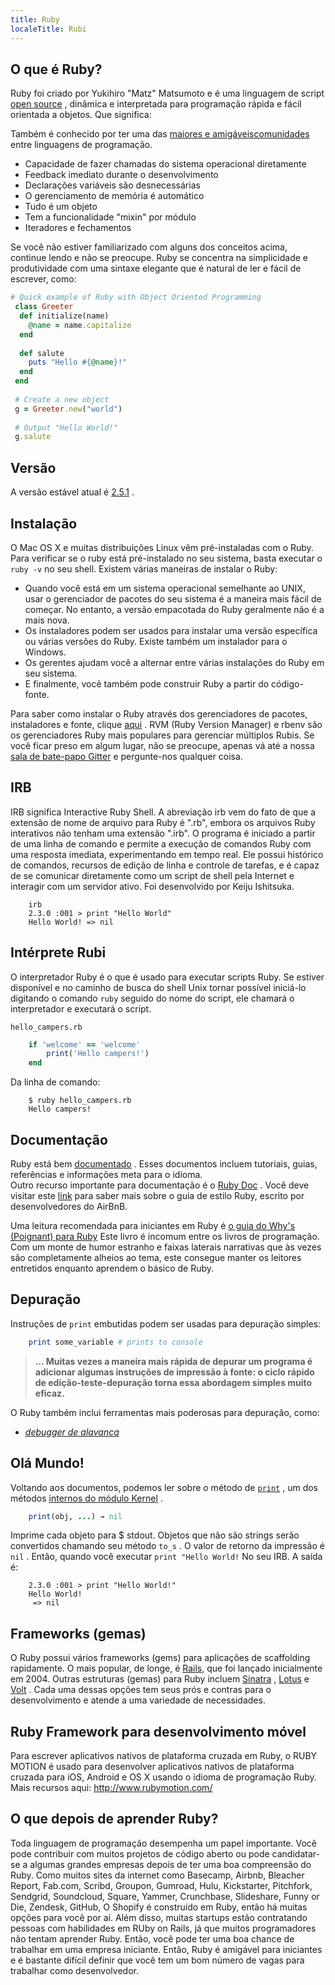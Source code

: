 ```yaml
---
title: Ruby
localeTitle: Rubi
---
```

## O que é Ruby?

Ruby foi criado por Yukihiro "Matz" Matsumoto e é uma linguagem de script [open source](https://github.com/ruby/ruby) , dinâmica e interpretada para programação rápida e fácil orientada a objetos. Que significa:

Também é conhecido por ter uma das [maiores e amigáveis ​​comunidades](https://www.ruby-lang.org/en/community/) entre linguagens de programação.

*   Capacidade de fazer chamadas do sistema operacional diretamente
*   Feedback imediato durante o desenvolvimento
*   Declarações variáveis ​​são desnecessárias
*   O gerenciamento de memória é automático
*   Tudo é um objeto
*   Tem a funcionalidade "mixin" por módulo
*   Iteradores e fechamentos

Se você não estiver familiarizado com alguns dos conceitos acima, continue lendo e não se preocupe. Ruby se concentra na simplicidade e produtividade com uma sintaxe elegante que é natural de ler e fácil de escrever, como:

```ruby
# Quick example of Ruby with Object Oriented Programming 
 class Greeter 
  def initialize(name) 
    @name = name.capitalize 
  end 
 
  def salute 
    puts "Hello #{@name}!" 
  end 
 end 
 
 # Create a new object 
 g = Greeter.new("world") 
 
 # Output "Hello World!" 
 g.salute 
```

## Versão

A versão estável atual é [2.5.1](https://www.ruby-lang.org/en/news/2018/03/28/ruby-2-5-1-released/) .

## Instalação

O Mac OS X e muitas distribuições Linux vêm pré-instaladas com o Ruby. Para verificar se o ruby ​​está pré-instalado no seu sistema, basta executar o `ruby -v` no seu shell. Existem várias maneiras de instalar o Ruby:

*   Quando você está em um sistema operacional semelhante ao UNIX, usar o gerenciador de pacotes do seu sistema é a maneira mais fácil de começar. No entanto, a versão empacotada do Ruby geralmente não é a mais nova.
*   Os instaladores podem ser usados ​​para instalar uma versão específica ou várias versões do Ruby. Existe também um instalador para o Windows.
*   Os gerentes ajudam você a alternar entre várias instalações do Ruby em seu sistema.
*   E finalmente, você também pode construir Ruby a partir do código-fonte.

Para saber como instalar o Ruby através dos gerenciadores de pacotes, instaladores e fonte, clique [aqui](https://www.ruby-lang.org/en/documentation/installation/) . RVM (Ruby Version Manager) e rbenv são os gerenciadores Ruby mais populares para gerenciar múltiplos Rubis. Se você ficar preso em algum lugar, não se preocupe, apenas vá até a nossa [sala de bate-papo Gitter](https://gitter.im/FreeCodeCamp/ruby) e pergunte-nos qualquer coisa.

## IRB

IRB significa Interactive Ruby Shell. A abreviação irb vem do fato de que a extensão de nome de arquivo para Ruby é ".rb", embora os arquivos Ruby interativos não tenham uma extensão ".irb". O programa é iniciado a partir de uma linha de comando e permite a execução de comandos Ruby com uma resposta imediata, experimentando em tempo real. Ele possui histórico de comandos, recursos de edição de linha e controle de tarefas, e é capaz de se comunicar diretamente como um script de shell pela Internet e interagir com um servidor ativo. Foi desenvolvido por Keiju Ishitsuka.

```shell
    irb 
    2.3.0 :001 > print "Hello World" 
    Hello World! => nil 
```

## Intérprete Rubi

O interpretador Ruby é o que é usado para executar scripts Ruby. Se estiver disponível e no caminho de busca do shell Unix tornar possível iniciá-lo digitando o comando `ruby` seguido do nome do script, ele chamará o interpretador e executará o script.

`hello_campers.rb`

```ruby
    if 'welcome' == 'welcome' 
        print('Hello campers!') 
    end 
```

Da linha de comando:

```shell
    $ ruby hello_campers.rb 
    Hello campers! 
```

## Documentação

Ruby está bem [documentado](https://www.ruby-lang.org/en/documentation/) . Esses documentos incluem tutoriais, guias, referências e informações meta para o idioma.  
Outro recurso importante para documentação é o [Ruby Doc](http://ruby-doc.org/core-2.3.0/) . Você deve visitar este [link](https://github.com/airbnb/ruby) para saber mais sobre o guia de estilo Ruby, escrito por desenvolvedores do AirBnB.

Uma leitura recomendada para iniciantes em Ruby é [o guia do Why's (Poignant) para Ruby](https://poignant.guide/) Este livro é incomum entre os livros de programação. Com um monte de humor estranho e faixas laterais narrativas que às vezes são completamente alheios ao tema, este consegue manter os leitores entretidos enquanto aprendem o básico de Ruby.

## Depuração

Instruções de `print` embutidas podem ser usadas para depuração simples:

```ruby
    print some_variable # prints to console 
```

> **… Muitas vezes a maneira mais rápida de depurar um programa é adicionar algumas instruções de impressão à fonte: o ciclo rápido de edição-teste-depuração torna essa abordagem simples muito eficaz.**

O Ruby também inclui ferramentas mais poderosas para depuração, como:

*   [_debugger de alavanca_](https://github.com/nixme/pry-debugger)

## Olá Mundo!

Voltando aos documentos, podemos ler sobre o método de [`print`](http://ruby-doc.org/core-2.3.0/Kernel.html#method-i-print) , um dos métodos [internos do módulo Kernel](http://ruby-doc.org/core-2.3.0/Kernel.html) .

```ruby
    print(obj, ...) → nil 
```

Imprime cada objeto para $ stdout. Objetos que não são strings serão convertidos chamando seu método `to_s` . O valor de retorno da impressão é `nil` . Então, quando você executar `print "Hello World!` No seu IRB. A saída é:

```shell
    2.3.0 :001 > print "Hello World!" 
    Hello World! 
     => nil 
```

## Frameworks (gemas)

O Ruby possui vários frameworks (gems) para aplicações de scaffolding rapidamente. O mais popular, de longe, é [Rails,](http://rubyonrails.org/) que foi lançado inicialmente em 2004. Outras estruturas (gemas) para Ruby incluem [Sinatra](http://www.sinatrarb.com/) , [Lotus](http://lotusrb.org/) e [Volt](http://voltframework.com/) . Cada uma dessas opções tem seus prós e contras para o desenvolvimento e atende a uma variedade de necessidades.

## Ruby Framework para desenvolvimento móvel

Para escrever aplicativos nativos de plataforma cruzada em Ruby, o RUBY MOTION é usado para desenvolver aplicativos nativos de plataforma cruzada para iOS, Android e OS X usando o idioma de programação Ruby. Mais recursos aqui: http://www.rubymotion.com/

## O que depois de aprender Ruby?

Toda linguagem de programação desempenha um papel importante. Você pode contribuir com muitos projetos de código aberto ou pode candidatar-se a algumas grandes empresas depois de ter uma boa compreensão do Ruby. Como muitos sites da internet como Basecamp, Airbnb, Bleacher Report, Fab.com, Scribd, Groupon, Gumroad, Hulu, Kickstarter, Pitchfork, Sendgrid, Soundcloud, Square, Yammer, Crunchbase, Slideshare, Funny or Die, Zendesk, GitHub, O Shopify é construído em Ruby, então há muitas opções para você por aí. Além disso, muitas startups estão contratando pessoas com habilidades em RUby on Rails, já que muitos programadores não tentam aprender Ruby. Então, você pode ter uma boa chance de trabalhar em uma empresa iniciante. Então, Ruby é amigável para iniciantes e é bastante difícil definir que você tem um bom número de vagas para trabalhar como desenvolvedor.
